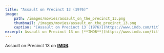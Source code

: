 ```yaml
---
title: "Assault on Precinct 13 (1976)"
image:
    path: /images/movies/assault_on_the_precinct_13.png
    thumbnail: /images/movies/assault_on_the_precinct_13.png
    caption: "[Assault on Precinct 13 (1976)](https://www.imdb.com/title/tt0074156/)"
excerpt: Assault on Precinct 13 on [**IMDB**](https://www.imdb.com/title/tt0074156/).
---
```


Assault on Precinct 13 on [**IMDB**](https://www.imdb.com/title/tt0074156/).

